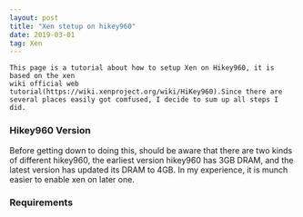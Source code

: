 ```yaml
---
layout: post
title: "Xen stetup on hikey960"
date: 2019-03-01   
tag: Xen
---
```

```
This page is a tutorial about how to setup Xen on Hikey960, it is based on the xen
wiki official web tutorial(https://wiki.xenproject.org/wiki/HiKey960).Since there are
several places easily got comfused, I decide to sum up all steps I did.
```
### Hikey960 Version

Before getting down to doing this, should be aware that there are two kinds of different
hikey960, the earliest version hikey960 has 3GB DRAM, and the latest version has updated
its DRAM to 4GB. In my experience, it is munch easier to enable xen on later one.

### Requirements



